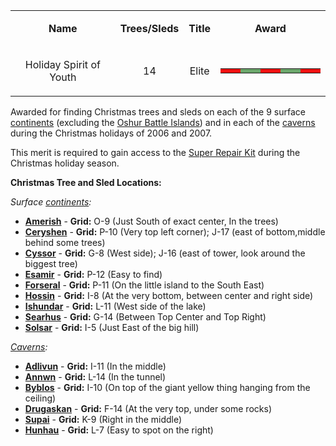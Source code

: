 <table>
<tbody>
<tr class="odd">
<td style="text-align: center;"><p><b>Name</b></p></td>
<td style="text-align: center;"><p><b>Trees/Sleds</b></p></td>
<td style="text-align: center;"><p><b>Title</b></p></td>
<td style="text-align: center;"><p><b>Award</b></p></td>
</tr>
<tr class="even">
<td style="text-align: center;"><p>Holiday Spirit of Youth</p></td>
<td style="text-align: center;"><p>14</p></td>
<td style="text-align: center;"><p>Elite</p></td>
<td style="text-align: center;"><table class="bigmerit">
<tr>
<td bgcolor="#ef1010">
</td>
<td bgcolor="#ef1010">
</td>
<td bgcolor="#6ba66b">
</td>
<td bgcolor="#6ba66b">
</td>
<td bgcolor="#ef1010">
</td>
<td bgcolor="#ef1010">
</td>
<td bgcolor="#6ba66b">
</td>
<td bgcolor="#6ba66b">
</td>
<td bgcolor="#ef1010">
</td>
<td bgcolor="#ef1010">
</td>
</tr>
</table></td>
</tr>
</tbody>
</table>

Awarded for finding Christmas trees and sleds on each of the 9 surface
[continents](../locations/Continent.md) (excluding the
[Oshur Battle Islands](../locations/Battle_Islands.md)) and in each of the
[caverns](../locations/Caverns.md) during the Christmas holidays of 2006
and 2007.

This merit is required to gain access to the
[Super Repair Kit](../items/Super_Repair_Kit.md) during the Christmas holiday
season.

**Christmas Tree and Sled Locations:**

_Surface [continents](../locations/Continent.md):_

- **[Amerish](../locations/Amerish.md)** - **Grid:** O-9 (Just South of exact
  center, In the trees)
- **[Ceryshen](../locations/Ceryshen.md)** - **Grid:** P-10 (Very top left
  corner); J-17 (east of bottom,middle behind some trees)
- **[Cyssor](../locations/Cyssor.md)** - **Grid:** G-8 (West side); J-16 (east
  of tower, look around the biggest tree)
- **[Esamir](../locations/Esamir.md)** - **Grid:** P-12 (Easy to find)
- **[Forseral](../locations/Forseral.md)** - **Grid:** P-11 (On the little
  island to the South East)
- **[Hossin](../locations/Hossin.md)** - **Grid:** I-8 (At the very bottom,
  between center and right side)
- **[Ishundar](../locations/Ishundar.md)** - **Grid:** L-11 (West side of the
  lake)
- **[Searhus](../locations/Searhus.md)** - **Grid:** G-14 (Between Top Center
  and Top Right)
- **[Solsar](../locations/Solsar.md)** - **Grid:** I-5 (Just East of the big
  hill)

_[Caverns](../locations/Caverns.md):_

- **[Adlivun](../locations/Adlivun.md)** - **Grid:** I-11 (In the middle)
- **[Annwn](../locations/Annwn.md)** - **Grid:** L-14 (In the tunnel)
- **[Byblos](../locations/Byblos.md)** - **Grid:** I-10 (On top of the giant
  yellow thing hanging from the ceiling)
- **[Drugaskan](../locations/Drugaskan.md)** - **Grid:** F-14 (At the very top,
  under some rocks)
- **[Supai](../locations/Supai.md)** - **Grid:** K-9 (Right in the middle)
- **[Hunhau](../locations/Hunhau.md)** - **Grid:** L-7 (Easy to spot on the
  right)

<!--[Category:Merits](Category:Merits.md)-->
